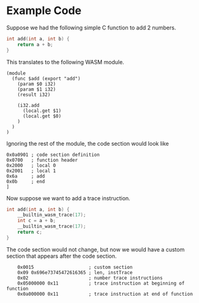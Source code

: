 # Example Code

Suppose we had the following simple C function to add 2 numbers.

```c
int add(int a, int b) {
    return a + b;
}
```

This translates to the following WASM module.

```wasm
(module
  (func $add (export "add")
    (param $0 i32) 
    (param $1 i32)
    (result i32)

    (i32.add
      (local.get $1)
      (local.get $0)
    )
  )
)
```

Ignoring the rest of the module, the code section would look like

```
0x0a0901 ; code section definition
0x0700   ; function header
0x2000   ; local 0
0x2001   ; local 1
0x6a     ; add
0x0b     ; end
]
```

Now suppose we want to add a trace instruction.

```c
int add(int a, int b) {
    __builtin_wasm_trace(17);
    int c = a + b;
    __builtin_wasm_trace(17);
    return c;
}
```

The code section would not change, but now we would have a custom section that appears after the code section.

```
    0x0015                    ; custom section
    0x09 0x696e73745472616365 ; len, instTrace
    0x02                      ; number trace instructions
    0x05000000 0x11           ; trace instruction at beginning of function
    0x0a000000 0x11           ; trace instruction at end of function
```
